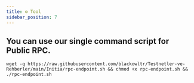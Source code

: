 ```yaml
---
title: ⚙️ Tool
sidebar_position: 7
---
```


## You can use our single command script for Public RPC.
```
wget -q https://raw.githubusercontent.com/blackowltr/Testnetler-ve-Rehberler/main/Initia/rpc-endpoint.sh && chmod +x rpc-endpoint.sh && ./rpc-endpoint.sh
```

